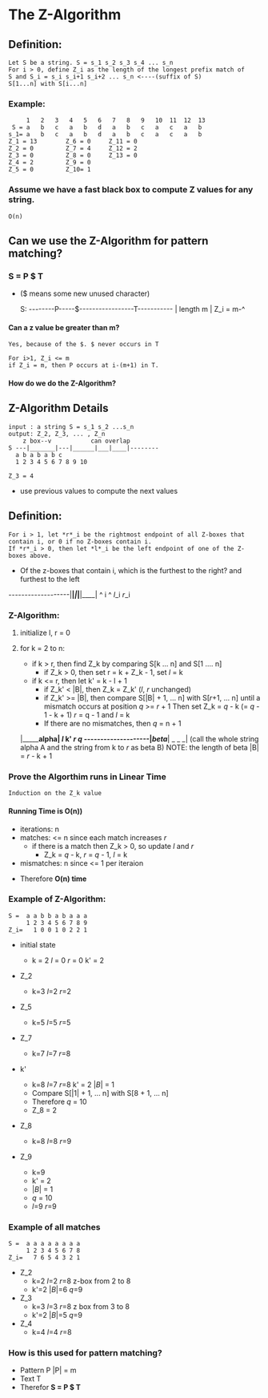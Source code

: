 # The Z-Algorithm
## Definition:
    Let S be a string. S = s_1 s_2 s_3 s_4 ... s_n
    For i > 0, define Z_i as the length of the longest prefix match of 
    S and S_i = s_i s_i+1 s_i+2 ... s_n <----(suffix of S)
    S[1...n] with S[i...n]

### Example:
         1   2   3   4   5   6   7   8   9   10  11  12  13
     S = a   b   c   a   b   d   a   b   c   a   c   a   b
    s_1= a   b   c   a   b   d   a   b   c   a   c   a   b
    Z_1 = 13        Z_6 = 0     Z_11 = 0
    Z_2 = 0         Z_7 = 4     Z_12 = 2
    Z_3 = 0         Z_8 = 0     Z_13 = 0
    Z_4 = 2         Z_9 = 0
    Z_5 = 0         Z_10= 1

### Assume we have a fast black box to compute Z values for any string.
    O(n)

## Can we use the Z-Algorithm for pattern matching?
### S = P $ T
* ($ means some new unused character)

    S: --------P-----$-----------------T-----------
       | length m    |    Z_i = m-^
#### Can a z value be greater than m?
    Yes, because of the $. $ never occurs in T

    For i>1, Z_i <= m
    if Z_i = m, then P occurs at i-(m+1) in T.

#### How do we do the Z-Algorithm?
## Z-Algorithm Details
    input : a string S = s_1 s_2 ...s_n
    output: Z_2, Z_3, ... , Z_n
        z box--v           can overlap
    S ---|_______|---|______|___|____|--------
      a b a b a b c
      1 2 3 4 5 6 7 8 9 10 
    
    Z_3 = 4
* use previous values to compute the next values

## Definition:
    For i > 1, let *r*_i be the rightmost endpoint of all Z-boxes that contain i, or 0 if no Z-boxes contain i.
    If *r*_i > 0, then let *l*_i be the left endpoint of one of the Z-boxes above.
* Of the z-boxes that contain i, which is the furthest to the right? and furthest to the left

-------------------|____|_____|_____|____|____|
                        ^       i        ^
                        *l*_i           *r*_i

### Z-Algorithm:
1. initialize l, r = 0
2. for k = 2 to n:
    * if k > r, then find Z_k by comparing S[k ... n] and S[1 .... n]
        * if Z_k > 0, then set r = k + Z_k - 1, set *l* = k
    * if k <= r, then let k' = k - l + 1
        * if Z_k' < |B|, then Z_k = Z_k' (*l*, *r* unchanged)
        * if Z_k' >= |B|, then compare S[|B| + 1, ... n] with S[*r*+1, ... n] until a mismatch occurs at position *q* >= *r* + 1
        Then set Z_k = *q* - k (= *q* - 1 - k + 1)
        *r* = q - 1 and *l* = k
        * If there are no mismatches, then *q* = n + 1

    |_________________________alpha________________|
    *l*                 k'                        *r*      *q*
    --------------------|_________beta_____________| _ _ _|
    (call the whole string alpha A and the string from k to *r* as beta B) 
    NOTE: the length of beta |B| = *r* - k + 1

### Prove the Algorthim runs in Linear Time
    Induction on the Z_k value

#### Running Time is O(n))
* iterations: n
* matches:  <= n since each match increases *r*
    * if there is a match then Z_k > 0, so update *l* and *r*
        * Z_k = *q* - k, *r* = *q* - 1, *l* = k
* mismatches: n since <= 1 per iteraion
- Therefore **O(n) time**


### Example of Z-Algorithm:
    S =  a a b b a b a a a
         1 2 3 4 5 6 7 8 9
    Z_i=   1 0 0 1 0 2 2 1 
* initial state
    * k = 2   *l* = 0 *r* = 0       k' = 2
* Z_2
    * k=3   *l*=2   *r*=2
* Z_5
    * k=5   *l*=5   *r*=5
* Z_7
    * k=7   *l*=7   *r*=8

* k'
    * k=8   *l*=7   *r*=8   k' = 2    |*B*| = 1
    * Compare S[|1| + 1, ... n] with S[8 + 1, ... n]
    * Therefore *q* = 10
    * Z_8 = 2
* Z_8
    * k=8   *l*=8   *r*=9
* Z_9
    * k=9
    * k' = 2
    * |*B*| = 1
    * *q* = 10
    * *l*=9     *r*=9

### Example of all matches
    S =  a a a a a a a a
         1 2 3 4 5 6 7 8
    Z_i=   7 6 5 4 3 2 1
* Z_2
    * k=2   *l*=2   *r*=8
        z-box from 2 to 8
    * k'=2    |*B*|=6   *q*=9
* Z_3
    * k=3   *l*=3     *r*=8
        z box from 3 to 8
    * k'=2    |*B*|=5   *q*=9
* Z_4
    * k=4   *l*=4   *r*=8

### How is this used for pattern matching?
* Pattern P   |P| = m
* Text T
* Therefor **S = P $ T**